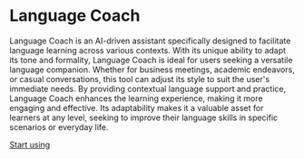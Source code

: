 # Language Coach

Language Coach is an AI-driven assistant specifically designed to facilitate language learning across various contexts. With its unique ability to adapt its tone and formality, Language Coach is ideal for users seeking a versatile language companion. Whether for business meetings, academic endeavors, or casual conversations, this tool can adjust its style to suit the user's immediate needs. By providing contextual language support and practice, Language Coach enhances the learning experience, making it more engaging and effective. Its adaptability makes it a valuable asset for learners at any level, seeking to improve their language skills in specific scenarios or everyday life.

[Start using](https://chat.openai.com/g/g-0g6ZdEtv6-language-coach)